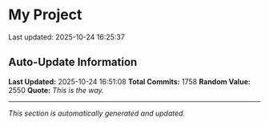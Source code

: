 # My Project


Last updated: 2025-10-24 16:25:37





































































































































































































































































































































































































































































































































































































































































































































































































































































































































































































































































































































































































































































































































































































































































































































































































































































































































































































































































































































































































































































































































































































































## Auto-Update Information

**Last Updated:** 2025-10-24 16:51:08
**Total Commits:** 1758
**Random Value:** 2550
**Quote:** _This is the way._

---
_This section is automatically generated and updated._